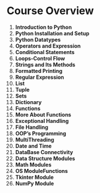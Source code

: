 # Course Overview

1. **Introduction to Python**  
2. **Python Installation and Setup**  
3. **Python Datatypes**  
4. **Operators and Expression**  
5. **Conditional Statements**  
6. **Loops-Control Flow**  
7. **Strings and Its Methods**  
8. **Formatted Printing**  
9. **Regular Expression**  
10. **List**  
11. **Tuple**  
12. **Sets**  
13. **Dictionary**  
14. **Functions**  
15. **More About Functions**  
16. **Exceptional Handling**  
17. **File Handling**  
18. **OOP’s Programming**  
19. **MultiThreading**  
20. **Date and Time**  
21. **DataBase Connectivity**  
22. **Data Structure Modules**  
23. **Math Modules**  
24. **OS ModuleFunctions**  
25. **Tkinter Module**  
26. **NumPy Module**  
